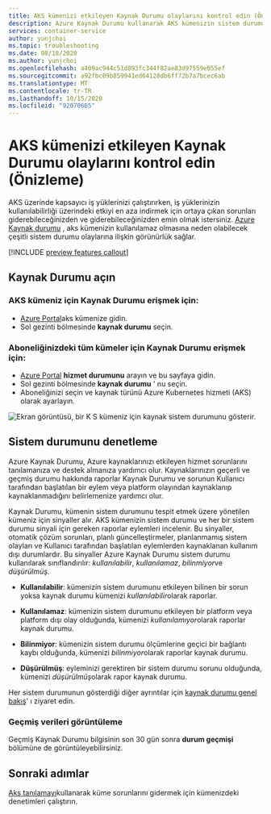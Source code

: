 ```yaml
---
title: AKS kümenizi etkileyen Kaynak Durumu olaylarını kontrol edin (Önizleme)
description: Azure Kaynak Durumu kullanarak AKS kümenizin sistem durumunu kontrol edin.
services: container-service
author: yunjchoi
ms.topic: troubleshooting
ms.date: 08/18/2020
ms.author: yunjchoi
ms.openlocfilehash: a409ac944c51d893fc344f82ae83d97559e055ef
ms.sourcegitcommit: a92fbc09b859941ed64128db6ff72b7a7bcec6ab
ms.translationtype: MT
ms.contentlocale: tr-TR
ms.lasthandoff: 10/15/2020
ms.locfileid: "92070665"
---
```

# <a name="check-for-resource-health-events-impacting-your-aks-cluster-preview"></a>AKS kümenizi etkileyen Kaynak Durumu olaylarını kontrol edin (Önizleme)


AKS üzerinde kapsayıcı iş yüklerinizi çalıştırırken, iş yüklerinizin kullanılabilirliği üzerindeki etkiyi en aza indirmek için ortaya çıkan sorunları giderebileceğinizden ve giderebileceğinizden emin olmak istersiniz. [Azure Kaynak durumu](../service-health/resource-health-overview.md) , aks kümenizin kullanılamaz olmasına neden olabilecek çeşitli sistem durumu olaylarına ilişkin görünürlük sağlar.

[!INCLUDE [preview features callout](./includes/preview/preview-callout.md)]

## <a name="open-resource-health"></a>Kaynak Durumu açın

### <a name="to-access-resource-health-for-your-aks-cluster"></a>AKS kümeniz için Kaynak Durumu erişmek için:

- [Azure Portal](https://portal.azure.com)aks kümenize gidin.
- Sol gezinti bölmesinde **kaynak durumu** seçin.

### <a name="to-access-resource-health-for-all-clusters-on-your-subscription"></a>Aboneliğinizdeki tüm kümeler için Kaynak Durumu erişmek için:

- [Azure Portal](https://portal.azure.com) **hizmet durumunu** arayın ve bu sayfaya gidin.
- Sol gezinti bölmesinde **kaynak durumu** ' nu seçin.
- Aboneliğinizi seçin ve kaynak türünü Azure Kubernetes hizmeti (AKS) olarak ayarlayın.

![Ekran görüntüsü, bir K S kümeniz için kaynak sistem durumunu gösterir.](./media/aks-resource-health/resource-health-check.png)

## <a name="check-the-health-status"></a>Sistem durumunu denetleme

Azure Kaynak Durumu, Azure kaynaklarınızı etkileyen hizmet sorunlarını tanılamanıza ve destek almanıza yardımcı olur. Kaynaklarınızın geçerli ve geçmiş durumu hakkında raporlar Kaynak Durumu ve sorunun Kullanıcı tarafından başlatılan bir eylem veya platform olayından kaynaklanıp kaynaklanmadığını belirlemenize yardımcı olur.

Kaynak Durumu, kümenin sistem durumunu tespit etmek üzere yönetilen kümeniz için sinyaller alır. AKS kümenizin sistem durumu ve her bir sistem durumu sinyali için gereken raporlar eylemleri incelenir. Bu sinyaller, otomatik çözüm sorunları, planlı güncelleştirmeler, planlanmamış sistem olayları ve Kullanıcı tarafından başlatılan eylemlerden kaynaklanan kullanım dışı durumlardır. Bu sinyaller Azure Kaynak Durumu sistem durumu kullanılarak sınıflandırılır: *kullanılabilir*, *kullanılamaz*, *bilinmiyor*ve *düşürülmüş*.

- **Kullanılabilir**: kümenizin sistem durumunu etkileyen bilinen bir sorun yoksa kaynak durumu kümenizi *kullanılabilir*olarak raporlar.

- **Kullanılamaz**: kümenizin sistem durumunu etkileyen bir platform veya platform dışı olay olduğunda, kümenizi *kullanılamıyor*olarak raporlar kaynak durumu.

- **Bilinmiyor**: kümenizin sistem durumu ölçümlerine geçici bir bağlantı kaybı olduğunda, kümenizi *bilinmiyor*olarak raporlar kaynak durumu.

- **Düşürülmüş**: eyleminizi gerektiren bir sistem durumu sorunu olduğunda, kümenizi *düşürülmüş*olarak rapor kaynak durumu.

Her sistem durumunun gösterdiği diğer ayrıntılar için [kaynak durumu genel bakış](../service-health/resource-health-overview.md#health-status)' ı ziyaret edin.

### <a name="view-historical-data"></a>Geçmiş verileri görüntüleme

Geçmiş Kaynak Durumu bilgisinin son 30 gün sonra **durum geçmişi** bölümüne de görüntüleyebilirsiniz.

## <a name="next-steps"></a>Sonraki adımlar

[Aks tanılamayı](./concepts-diagnostics.md)kullanarak küme sorunlarını gidermek için kümenizdeki denetimleri çalıştırın.